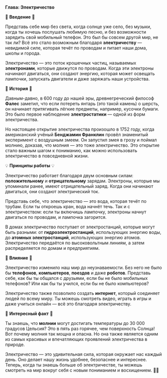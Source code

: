 **Глава: Электричество**

🌟 **Введение** 🌟

Представь себе мир без света, когда солнце уже село, без музыки, когда ты хочешь послушать любимую песню, и без возможности зарядить свой мобильный телефон. Это был бы совсем другой мир, не так ли? Всё это стало возможным благодаря **электричеству** — невидимой силе, которая течёт по проводам и питает наши дома, школы и города.

Электричество — это поток крошечных частиц, называемых **электронами**, которые движутся по проводам. Когда эти электроны начинают двигаться, они создают энергию, которая может освещать лампочки, запускать двигатели и даже заряжать наши устройства.

🔌 **История** 🔌

Давным-давно, в 600 году до нашей эры, древнегреческий философ **Фалес** заметил, что если потереть янтарь (это такой камень) о шерсть, он начинает притягивать лёгкие предметы, например, кусочки бумаги. Это было первое наблюдение **электростатики** — одной из форм электричества.

Но настоящее открытие электричества произошло в 1752 году, когда американский учёный **Бенджамин Франклин** провёл знаменитый эксперимент с воздушным змеем. Он запустил змея в грозу и поймал молнию, доказав, что молния — это тоже электричество. Это открытие стало важным шагом к пониманию, как можно использовать электричество в повседневной жизни.

💡 **Принципы работы** 💡

Электричество работает благодаря двум основным силам: **положительному** и **отрицательному** зарядам. Электроны, которые мы упоминали ранее, имеют отрицательный заряд. Когда они начинают двигаться, они создают электрический ток.

Представь себе, что электричество — это вода, которая течёт по трубам. Если ты откроешь кран, вода начнёт течь. Так и с электричеством: если ты включишь лампочку, электроны начнут двигаться по проводам, и лампочка загорится.

В домах электричество поступает от электростанций, которые могут быть разными: от **гидроэлектростанций**, использующих энергию воды, до **атомных электростанций**, использующих энергию атомов. Электричество передаётся по высоковольтным линиям, а затем распределяется по домам и предприятиям.

📱 **Влияние** 📱

Электричество изменило наш мир до неузнаваемости. Без него не было бы **телефонов**, **компьютеров**, **поездов** и даже **роботов**. Представь себе, как бы ты общался с друзьями, если бы не было мобильных телефонов? Или как бы ты учился, если бы не было компьютеров?

Электричество также позволило создать **интернет**, который соединяет людей по всему миру. Ты можешь смотреть видео, играть в игры и даже учиться онлайн — всё это благодаря электричеству.

🌈 **Интересный факт** 🌈

Ты знаешь, что **молнии** могут достигать температуры до 30 000 градусов Цельсия? Это в пять раз горячее, чем поверхность Солнца! Вот почему молния так мощна и опасна. Но она также является одним из самых красивых и впечатляющих проявлений электричества в природе.

Электричество — это удивительная сила, которая окружает нас каждый день. Оно делает нашу жизнь удобнее, безопаснее и интереснее. Теперь, когда ты знаешь больше об электричестве, ты можешь смотреть на мир вокруг себя с новым пониманием и восхищением. 🌈✨